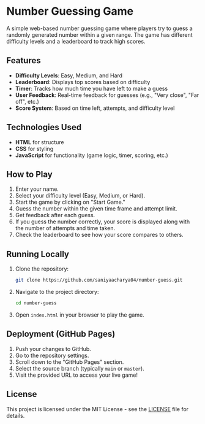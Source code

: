 # Number Guessing Game

A simple web-based number guessing game where players try to guess a randomly generated number within a given range. The game has different difficulty levels and a leaderboard to track high scores.

## Features

* **Difficulty Levels**: Easy, Medium, and Hard
* **Leaderboard**: Displays top scores based on difficulty
* **Timer**: Tracks how much time you have left to make a guess
* **User Feedback**: Real-time feedback for guesses (e.g., "Very close", "Far off", etc.)
* **Score System**: Based on time left, attempts, and difficulty level

## Technologies Used

* **HTML** for structure
* **CSS** for styling
* **JavaScript** for functionality (game logic, timer, scoring, etc.)

## How to Play

1. Enter your name.
2. Select your difficulty level (Easy, Medium, or Hard).
3. Start the game by clicking on "Start Game."
4. Guess the number within the given time frame and attempt limit.
5. Get feedback after each guess.
6. If you guess the number correctly, your score is displayed along with the number of attempts and time taken.
7. Check the leaderboard to see how your score compares to others.

## Running Locally

1. Clone the repository:

   ```bash
   git clone https://github.com/saniyaacharya04/number-guess.git
   ```

2. Navigate to the project directory:

   ```bash
   cd number-guess
   ```

3. Open `index.html` in your browser to play the game.

## Deployment (GitHub Pages)

1. Push your changes to GitHub.
2. Go to the repository settings.
3. Scroll down to the "GitHub Pages" section.
4. Select the source branch (typically `main` or `master`).
5. Visit the provided URL to access your live game!

## License

This project is licensed under the MIT License - see the [LICENSE](LICENSE) file for details.
